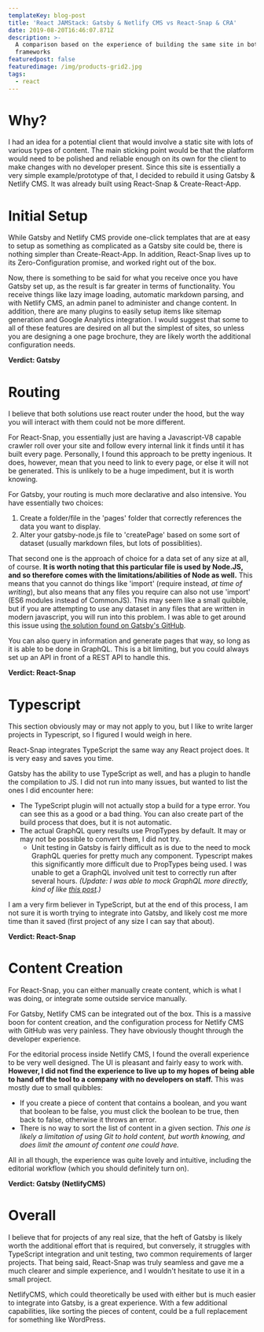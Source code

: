 ```yaml
---
templateKey: blog-post
title: 'React JAMStack: Gatsby & Netlify CMS vs React-Snap & CRA'
date: 2019-08-20T16:46:07.871Z
description: >-
  A comparison based on the experience of building the same site in both
  frameworks
featuredpost: false
featuredimage: /img/products-grid2.jpg
tags:
  - react
---
```

# Why?

I had an idea for a potential client that would involve a static site with lots of various types of content.  The main sticking point would be that the platform would need to be polished and reliable enough on its own for the client to make changes with no developer present.  Since this site is essentially a very simple example/prototype of that, I decided to rebuild it using Gatsby & Netlify CMS.  It was already built using React-Snap & Create-React-App.

# Initial Setup

While Gatsby and Netlify CMS provide one-click templates that are at easy to setup as something as complicated as a Gatsby site could be, there is nothing simpler than Create-React-App.  In addition, React-Snap lives up to its Zero-Configuration promise, and worked right out of the box.

Now, there is something to be said for what you receive once you have Gatsby set up, as the result is far greater in terms of functionality.  You receive things like lazy image loading, automatic markdown parsing, and with Netlify CMS, an admin panel to administer and change content.  In addition, there are many plugins to easily setup items like sitemap generation and Google Analytics integration.  I would suggest that some to all of these features are desired on all but the simplest of sites, so unless you are designing a one page brochure, they are likely worth the additional configuration needs.

**Verdict: Gatsby**

# Routing

I believe that both solutions use react router under the hood, but the way you will interact with them could not be more different.

For React-Snap, you essentially just are having a Javascript-V8 capable crawler roll over your site and follow every internal link it finds until it has built every page.  Personally, I found this approach to be pretty ingenious.  It does, however, mean that you need to link to every page, or else it will not be generated.  This is unlikely to be a huge impediment, but it is worth knowing.

For Gatsby, your routing is much more declarative and also intensive.  You have essentially two choices:

1. Create a folder/file in the 'pages' folder that correctly references the data you want to display.
2. Alter your gatsby-node.js file to 'createPage' based on some sort of dataset (usually markdown files, but lots of possiblities).

That second one is the approach of choice for a data set of any size at all, of course.  **It is worth noting that this particular file is used by Node.JS, and so therefore comes with the limitations/abilities of Node as well.**  This means that you cannot do things like 'import' (require instead, _at time of writing_), but also means that any files you require can also not use 'import' (ES6 modules instead of CommonJS).  This may seem like a small quibble, but if you are attempting to use any dataset in any files that are written in modern javascript, you will run into this problem.  I was able to get around this issue using [the solution found on Gatsby's GitHub](https://github.com/gatsbyjs/gatsby/issues/7810#issuecomment-449741977).

You can also query in information and generate pages that way, so long as it is able to be done in GraphQL.  This is a bit limiting, but you could always set up an API in front of a REST API to handle this.

**Verdict: React-Snap**

# Typescript

This section obviously may or may not apply to you, but I like to write larger projects in Typescript, so I figured I would weigh in here.

React-Snap integrates TypeScript the same way any React project does.  It is very easy and saves you time.

Gatsby has the ability to use TypeScript as well, and has a plugin to handle the compilation to JS.  I did not run into many issues, but wanted to list the ones I did encounter here:

* The TypeScript plugin will not actually stop a build for a type error.  You can see this as a good or a bad thing.  You can also create part of the build process that does, but it is not automatic.
* The actual GraphQL query results use PropTypes by default.  It may or may not be possible to convert them, I did not try.
  * Unit testing in Gatsby is fairly difficult as is due to the need to mock GraphQL queries for pretty much any component.  Typescript makes this significantly more difficult due to PropTypes being used.  I was unable to get a GraphQL involved unit test to correctly run after several hours. _(Update: I was able to mock GraphQL more directly, kind of like_ [_this post_](https://medium.com/@sgpropguide/setting-up-unit-test-with-gatsbyjs-c56ada703417)_.)_

I am a very firm believer in TypeScript, but at the end of this process, I am not sure it is worth trying to integrate into Gatsby, and likely cost me more time than it saved (first project of any size I can say that about).

**Verdict: React-Snap**

# Content Creation

For React-Snap, you can either manually create content, which is what I was doing, or integrate some outside service manually.

For Gatsby, Netlify CMS can be integrated out of the box.  This is a massive boon for content creation, and the configuration process for Netlify CMS with GitHub was very painless.  They have obviously thought through the developer experience.

For the editorial process inside Netlify CMS, I found the overall experience to be very well designed.  The UI is pleasant and fairly easy to work with.  **However, I did not find the experience to live up to my hopes of being able to hand off the tool to a company with no developers on staff.**  This was mostly due to small quibbles:

* If you create a piece of content that contains a boolean, and you want that boolean to be false, you must click the boolean to be true, then back to false, otherwise it throws an error.
* There is no way to sort the list of content in a given section.  _This one is likely a limitation of using Git to hold content, but worth knowing, and does limit the amount of content one could have._

All in all though, the experience was quite lovely and intuitive, including the editorial workflow (which you should definitely turn on).

**Verdict: Gatsby (NetlifyCMS)**

# Overall

I believe that for projects of any real size, that the heft of Gatsby is likely worth the additional effort that is required, but conversely, it struggles with TypeScript integration and unit testing, two common requirements of larger projects.  That being said, React-Snap was truly seamless and gave me a much clearer and simple experience, and I wouldn't hesitate to use it in a small project.

NetlifyCMS, which could theoretically be used with either but is much easier to integrate into Gatsby, is a great experience.  With a few additional capabilities, like sorting the pieces of content, could be a full replacement for something like WordPress.
